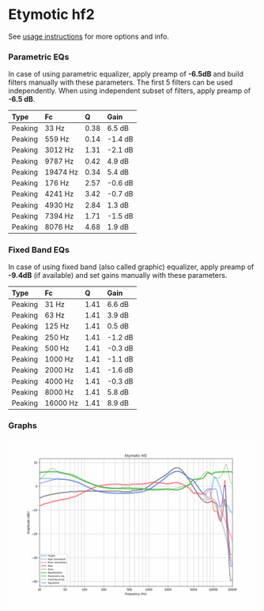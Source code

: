 # Etymotic hf2
See [usage instructions](https://github.com/jaakkopasanen/AutoEq#usage) for more options and info.

### Parametric EQs
In case of using parametric equalizer, apply preamp of **-6.5dB** and build filters manually
with these parameters. The first 5 filters can be used independently.
When using independent subset of filters, apply preamp of **-6.5 dB**.

| Type    | Fc       |    Q | Gain    |
|:--------|:---------|:-----|:--------|
| Peaking | 33 Hz    | 0.38 | 6.5 dB  |
| Peaking | 559 Hz   | 0.14 | -1.4 dB |
| Peaking | 3012 Hz  | 1.31 | -2.1 dB |
| Peaking | 9787 Hz  | 0.42 | 4.9 dB  |
| Peaking | 19474 Hz | 0.34 | 5.4 dB  |
| Peaking | 176 Hz   | 2.57 | -0.6 dB |
| Peaking | 4241 Hz  | 3.42 | -0.7 dB |
| Peaking | 4930 Hz  | 2.84 | 1.3 dB  |
| Peaking | 7394 Hz  | 1.71 | -1.5 dB |
| Peaking | 8076 Hz  | 4.68 | 1.9 dB  |

### Fixed Band EQs
In case of using fixed band (also called graphic) equalizer, apply preamp of **-9.4dB**
(if available) and set gains manually with these parameters.

| Type    | Fc       |    Q | Gain    |
|:--------|:---------|:-----|:--------|
| Peaking | 31 Hz    | 1.41 | 6.6 dB  |
| Peaking | 63 Hz    | 1.41 | 3.9 dB  |
| Peaking | 125 Hz   | 1.41 | 0.5 dB  |
| Peaking | 250 Hz   | 1.41 | -1.2 dB |
| Peaking | 500 Hz   | 1.41 | -0.3 dB |
| Peaking | 1000 Hz  | 1.41 | -1.1 dB |
| Peaking | 2000 Hz  | 1.41 | -1.6 dB |
| Peaking | 4000 Hz  | 1.41 | -0.3 dB |
| Peaking | 8000 Hz  | 1.41 | 5.8 dB  |
| Peaking | 16000 Hz | 1.41 | 8.9 dB  |

### Graphs
![](./Etymotic%20hf2.png)